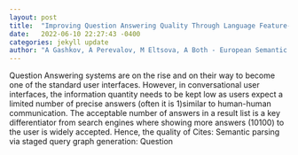 ```yaml
---
layout: post
title:  "Improving Question Answering Quality Through Language Feature-Based SPARQL Query Candidate Validation"
date:   2022-06-10 22:27:43 -0400
categories: jekyll update
author: "A Gashkov, A Perevalov, M Eltsova, A Both - European Semantic Web Conference, 2022"
---
```

Question Answering systems are on the rise and on their way to become one of the standard user interfaces. However, in conversational user interfaces, the information quantity needs to be kept low as users expect a limited number of precise answers (often it is 1)similar to human-human communication. The acceptable number of answers in a result list is a key differentiator from search engines where showing more answers (10100) to the user is widely accepted. Hence, the quality of 
Cites: Semantic parsing via staged query graph generation: Question
